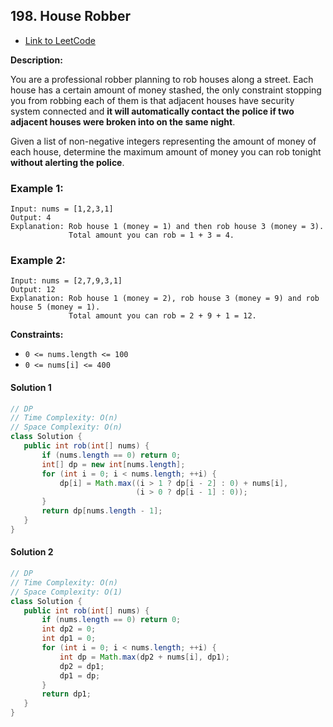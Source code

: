 ## 198. House Robber

- [Link to LeetCode](https://leetcode.com/problems/house-robber/)

**Description:**



You are a professional robber planning to rob houses along a street. Each house has a certain amount of money stashed, the only constraint stopping you from robbing each of them is that adjacent houses have security system connected and **it will automatically contact the police if two adjacent houses were broken into on the same night**.

Given a list of non-negative integers representing the amount of money of each house, determine the maximum amount of money you can rob tonight **without alerting the police**.



<!-- tabs:start -->

### **Example 1:**

```
Input: nums = [1,2,3,1]
Output: 4
Explanation: Rob house 1 (money = 1) and then rob house 3 (money = 3).
             Total amount you can rob = 1 + 3 = 4.
```

### **Example 2:**

```
Input: nums = [2,7,9,3,1]
Output: 12
Explanation: Rob house 1 (money = 2), rob house 3 (money = 9) and rob house 5 (money = 1).
             Total amount you can rob = 2 + 9 + 1 = 12.
```

<!-- tabs:end -->



**Constraints:**

- `0 <= nums.length <= 100`
- `0 <= nums[i] <= 400`



<!-- tabs:start -->

#### **Solution 1**



```java
// DP
// Time Complexity: O(n)
// Space Complexity: O(n)
class Solution {
   public int rob(int[] nums) {
       if (nums.length == 0) return 0;
       int[] dp = new int[nums.length];
       for (int i = 0; i < nums.length; ++i) {
           dp[i] = Math.max((i > 1 ? dp[i - 2] : 0) + nums[i],
                            (i > 0 ? dp[i - 1] : 0));
       }
       return dp[nums.length - 1];
   }
}
```



#### **Solution 2**



```java
// DP
// Time Complexity: O(n)
// Space Complexity: O(1)
class Solution {
   public int rob(int[] nums) {
       if (nums.length == 0) return 0;
       int dp2 = 0;
       int dp1 = 0;
       for (int i = 0; i < nums.length; ++i) {
           int dp = Math.max(dp2 + nums[i], dp1);
           dp2 = dp1;
           dp1 = dp;
       }
       return dp1;
   }
}
```




<!-- tabs:end -->



